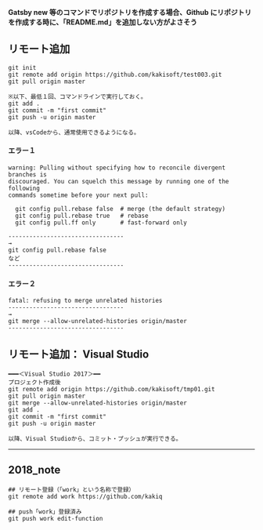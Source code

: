 **Gatsby new 等のコマンドでリポジトリを作成する場合、Github にリポジトリを作成する時に、「README.md」を追加しない方がよさそう**  

## リモート追加
```
git init
git remote add origin https://github.com/kakisoft/test003.git
git pull origin master

※以下、最低１回、コマンドラインで実行しておく。
git add .
git commit -m "first commit"
git push -u origin master

以降、vsCodeから、通常使用できるようになる。
```


#### エラー１
```
warning: Pulling without specifying how to reconcile divergent branches is
discouraged. You can squelch this message by running one of the following
commands sometime before your next pull:

  git config pull.rebase false  # merge (the default strategy)
  git config pull.rebase true   # rebase
  git config pull.ff only       # fast-forward only

---------------------------------
→
git config pull.rebase false
など
---------------------------------
```
#### エラー２
```
fatal: refusing to merge unrelated histories
---------------------------------
→
git merge --allow-unrelated-histories origin/master
---------------------------------
```



## リモート追加： Visual Studio
```
━━━＜Visual Studio 2017＞━━
プロジェクト作成後
git remote add origin https://github.com/kakisoft/tmp01.git
git pull origin master
git merge --allow-unrelated-histories origin/master
git add .
git commit -m "first commit"
git push -u origin master

以降、Visual Studioから、コミット・プッシュが実行できる。
```

__________________________________________________________________
## 2018_note
```
## リモート登録（「work」という名称で登録）
git remote add work https://github.com/kakiq

## push「work」登録済み
git push work edit-function
```

